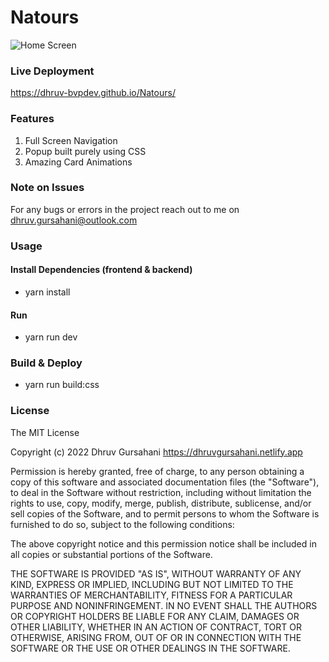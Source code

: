# Natours

![Home Screen](/app_ss/page.png?raw=true)

### Live Deployment

https://dhruv-bvpdev.github.io/Natours/

### Features

1. Full Screen Navigation
2. Popup built purely using CSS
3. Amazing Card Animations

### Note on Issues

For any bugs or errors in the project reach out to me on dhruv.gursahani@outlook.com

### Usage

#### Install Dependencies (frontend & backend)

- yarn install

#### Run

- yarn run dev

### Build & Deploy

- yarn run build:css

### License

The MIT License

Copyright (c) 2022 Dhruv Gursahani https://dhruvgursahani.netlify.app

Permission is hereby granted, free of charge, to any person obtaining a copy of this software and associated documentation files (the "Software"), to deal in the Software without restriction, including without limitation the rights to use, copy, modify, merge, publish, distribute, sublicense, and/or sell copies of the Software, and to permit persons to whom the Software is furnished to do so, subject to the following conditions:

The above copyright notice and this permission notice shall be included in all copies or substantial portions of the Software.

THE SOFTWARE IS PROVIDED "AS IS", WITHOUT WARRANTY OF ANY KIND, EXPRESS OR IMPLIED, INCLUDING BUT NOT LIMITED TO THE WARRANTIES OF MERCHANTABILITY, FITNESS FOR A PARTICULAR PURPOSE AND NONINFRINGEMENT. IN NO EVENT SHALL THE AUTHORS OR COPYRIGHT HOLDERS BE LIABLE FOR ANY CLAIM, DAMAGES OR OTHER LIABILITY, WHETHER IN AN ACTION OF CONTRACT, TORT OR OTHERWISE, ARISING FROM, OUT OF OR IN CONNECTION WITH THE SOFTWARE OR THE USE OR OTHER DEALINGS IN THE SOFTWARE.
